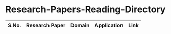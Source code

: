 # Research-Papers-Reading-Directory

| S.No. | Research Paper | Domain | Application | Link |
| ---- | ---- | ---- | ---- | ---- |
